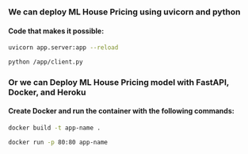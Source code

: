 ### We can deploy ML House Pricing using uvicorn and python

#### Code that makes it possible:
```bash
uvicorn app.server:app --reload

python /app/client.py
```

### Or we can Deploy ML House Pricing model with FastAPI, Docker, and Heroku

#### Create Docker and run the container with the following commands:

```bash
docker build -t app-name .

docker run -p 80:80 app-name
```



